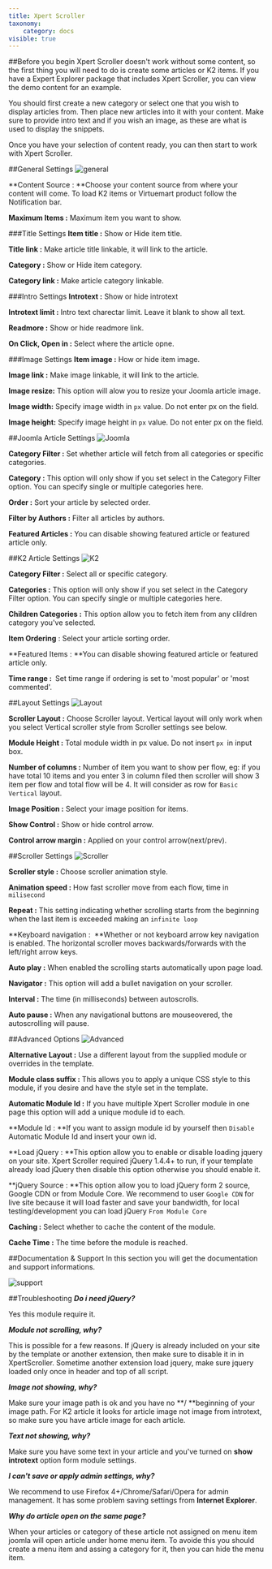 ```yaml
---
title: Xpert Scroller
taxonomy:
    category: docs
visible: true
---
```


##Before you begin
Xpert Scroller doesn't work without some content, so the first thing you will need to do is create some articles or K2 items. If you have a Expert Explorer package that includes Xpert Scroller, you can view the demo content for an example.

You should first create a new category or select one that you wish to display articles from. Then place new articles into it with your content. Make sure to provide intro text and if you wish an image, as these are what is used to display the snippets.

Once you have your selection of content ready, you can then start to work with Xpert Scroller.

##General Settings
![general](general-settings.jpg)

**Content Source :&nbsp;**Choose your content source from where your content will come. To load K2 items or 
Virtuemart product follow the Notification bar.

**Maximum Items :** Maximum item you want to show.

###Title Settings
**Item title :** Show or Hide item title.

**Title link :** Make article title linkable, it will link to the article.

**Category :** Show or Hide item category.

**Category link :** Make article category linkable.

###Intro Settings
**Introtext :** Show or hide introtext

**Introtext limit :** Intro text charectar limit. Leave it blank to show all text.

**Readmore :** Show or hide readmore link.

**On Click, Open in :** Select where the article opne.

###Image Settings
**Item image :** How or hide item image.

**Image link :** Make image linkable, it will link to the article.

**Image resize:** This option will alow you to resize your Joomla article image.

**Image width:** Specify image width in <code>px</code> value. Do not enter px on the field.

**Image height:** Specify image height in <code>px</code> value. Do not enter px on the field.


##Joomla Article Settings
![Joomla](joomla-settings.jpg)

**Category Filter :** Set whether article will fetch from all categories or specific categories.

**Category :** This option will only show if you set select in the Category Filter option. You can specify single or multiple categories here.

**Order :** Sort your article by selected order.

**Filter by Authors :** Filter all articles by authors.

**Featured Articles :** You can disable showing featured article or featured article only.

##K2 Article Settings
![K2](k2-settings.jpg)

**Category Filter :** Select all or specific category.

**Categories :** This option will only show if you set select in the Category Filter option. You can specify single or multiple categories here.

**Children Categories :** This option allow you to fetch item from any clildren category you've selected.

**Item Ordering**&nbsp;:&nbsp;Select your article sorting order.

**Featured Items :&nbsp;**You can disable showing featured article or featured article only.

**Time range :&nbsp;** Set time range if ordering is set to 'most popular' or 'most commented'.

##Layout Settings
![Layout](layout-settings.jpg)


**Scroller Layout :** Choose Scroller layout. Vertical layout will only work when you select Vertical scroller style from Scroller settings see below.

**Module Height :**&nbsp;Total module width in px value. Do not insert&nbsp;<code>px&nbsp;</code>in input box.

**Number of columns :** Number of item you want to show per flow, eg: if you have total 10 items and you enter 3 in column filed then scroller will show 3 item per flow and total flow will be 4. It will consider as row for <code>Basic Vertical</code> layout.

**Image Position :** Select your image position for items.&nbsp;

**Show Control :** Show or hide control arrow.

**Control arrow margin :** Applied on your control arrow(next/prev).

##Scroller Settings
![Scroller](scroller-settings.jpg)

**Scroller style :** Choose scroller animation style.

**Animation speed :** How fast scroller move from each flow, time in <code>milisecond</code>

**Repeat :** This setting indicating whether scrolling starts from the beginning when the last item is exceeded making an <code>infinite loop</code>

**Keyboard navigation : &nbsp;**Whether or not keyboard arrow key navigation is enabled. The horizontal scroller moves backwards/forwards with the left/right arrow keys.

**Auto play :**&nbsp;When enabled the scrolling starts automatically upon page load.

**Navigator :** This option will add a bullet navigation on your scroller.

**Interval :**&nbsp;The time (in milliseconds) between autoscrolls.

**Auto pause :** When any navigational buttons are mouseovered, the autoscrolling will pause.

##Advanced Options
![Advanced](advance.jpg)

**Alternative Layout :** Use a different layout from the supplied module or overrides in the template.

**Module class suffix :** This allows you to apply a unique CSS style to this module, if you desire and have the style set in the template.

**Automatic Module Id :** If you have multiple Xpert Scroller module in one page this option will add a unique module id to each.

**Module Id :&nbsp;**If you want to assign module id by yourself then <code>Disable</code> Automatic Module Id and insert your own id.

**Load jQuery :&nbsp;**This option allow you to enable or disable loading jquery on your site. Xpert Scroller required jQuery 1.4.4+ to run, if your template already load jQuery then disable this option otherwise you should enable it.

**jQuery Source :&nbsp;**This option allow you to load jQuery form 2 source, Google CDN or from Module Core. We recommend to user <code>Google CDN</code> for live site because it will load faster and save your bandwidth, for local testing/development you can load jQuery <code>From Module Core</code>

**Caching :** Select whether to cache the content of the module.

**Cache Time :** The time before the module is reached.

##Documentation & Support
In this section you will get the documentation and support informations.

![support](docsupport.jpg)


##Troubleshooting
<em>**Do i need jQuery?**</em>

Yes this module require it.


<em>**Module not scrolling, why?**</em>

This is possible for a few reasons. If jQuery is already included on your site by the template or another extension, then make sure to disable it in in XpertScroller. Sometime another extension load jquery, make sure jquery loaded only once in header and top of all script.


<em>**Image not showing, why?**</em>

Make sure your image path is ok and you have no **/ **beginning of your image path. For K2 article it looks for article image not image from introtext, so make sure you have article image for each article.


<em>**Text not showing, why?**</em>

Make sure you have some text in your article and you've turned on **show introtext**&nbsp;option form module settings.


<em>**I can't save or apply admin settings, why?**</em>

We recommend to use Firefox 4+/Chrome/Safari/Opera for admin management. It has some problem saving settings from 
**Internet Explorer**.

<em>**Why do article open on the same page?**</em>

When your articles or category of these article not assigned on menu item joomla will open article under home menu item. To avoide this you should create a menu item and assing a category for it, then you can hide the menu item.